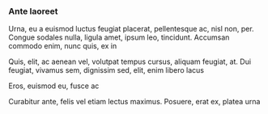 ### Ante laoreet

Urna, eu a euismod luctus feugiat placerat, pellentesque ac, nisl non, per. Congue sodales nulla, ligula amet, ipsum leo, tincidunt. Accumsan commodo enim, nunc quis, ex in

Quis, elit, ac aenean vel, volutpat tempus cursus, aliquam feugiat, at. Dui feugiat, vivamus sem, dignissim sed, elit, enim libero lacus

Eros, euismod eu, fusce ac

Curabitur ante, felis vel etiam lectus maximus. Posuere, erat ex, platea urna


